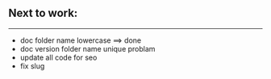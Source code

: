 ## Next to work:

---

-   doc folder name lowercase  ==> done
-   doc version folder name unique problam
-   update all code for seo
-   fix slug
